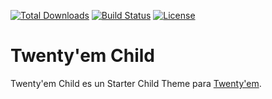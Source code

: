 [![Total Downloads](https://poser.pugx.org/rogertm/twenty-em-child/downloads)](https://packagist.org/packages/rogertm/twenty-em-child)
[![Build Status](https://travis-ci.org/rogertm/twenty-em-child.svg?branch=master)](https://travis-ci.org/rogertm/twenty-em-child)
[![License](https://poser.pugx.org/rogertm/twenty-em-child/license)](https://packagist.org/packages/rogertm/twenty-em-child)

# Twenty'em Child

Twenty'em Child es un Starter Child Theme para [Twenty'em](https://github.com/rogertm/twenty-em).

